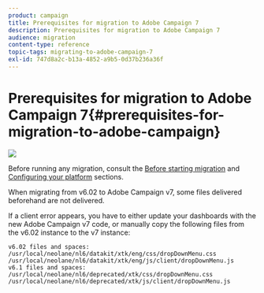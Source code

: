 ```yaml
---
product: campaign
title: Prerequisites for migration to Adobe Campaign 7
description: Prerequisites for migration to Adobe Campaign 7
audience: migration
content-type: reference
topic-tags: migrating-to-adobe-campaign-7
exl-id: 747d8a2c-b13a-4852-a9b5-0d37b236a36f
---
```

# Prerequisites for migration to Adobe Campaign 7{#prerequisites-for-migration-to-adobe-campaign}

![](assets/do-not-localize/v7-only.svg)

Before running any migration, consult the [Before starting migration](../../migration/using/before-starting-migration.md) and [Configuring your platform](../../migration/using/configuring-your-platform.md) sections.

When migrating from v6.02 to Adobe Campaign v7, some files delivered beforehand are not delivered.

If a client error appears, you have to either update your dashboards with the new Adobe Campaign v7 code, or manually copy the following files from the v6.02 instance to the v7 instance:

```
v6.02 files and spaces:
/usr/local/neolane/nl6/datakit/xtk/eng/css/dropDownMenu.css
/usr/local/neolane/nl6/datakit/xtk/eng/js/client/dropDownMenu.js
v6.1 files and spaces:
/usr/local/neolane/nl6/deprecated/xtk/css/dropDownMenu.css
/usr/local/neolane/nl6/deprecated/xtk/js/client/dropDownMenu.js  
```

